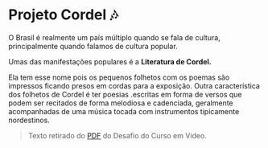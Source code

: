 # Projeto Cordel 🎶
<p>O Brasil é realmente um país múltiplo quando se fala de cultura, principalmente quando falamos de cultura popular.</p>
<p>Umas das manifestações populares é a <strong> Literatura de Cordel. </strong>   </p>
<p>Ela tem esse nome pois os pequenos folhetos com os poemas são impressos ficando presos em cordas para a exposição. Outra característica dos folhetos de Cordel é ter poesias .escritas em forma de versos que podem ser recitados de forma melodiosa e cadenciada, geralmente acompanhadas de uma música tocada com instrumentos tipicamente nordestinos.</p>

><p>Texto retirado do <a href="https://github.com/gustavoguanabara/html-css/blob/master/aulas-pdf/20%20-%20Mini-projeto%20Cordel.pdf">PDF</a> do Desafio do Curso em Video.<p/>
